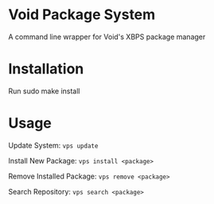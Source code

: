 # Void Package System
A command line wrapper for Void's XBPS package manager

# Installation
Run sudo make install

# Usage
Update System:
```vps update```

Install New Package:
```vps install <package>```

Remove Installed Package:
```vps remove <package>```

Search Repository:
```vps search <package>```
